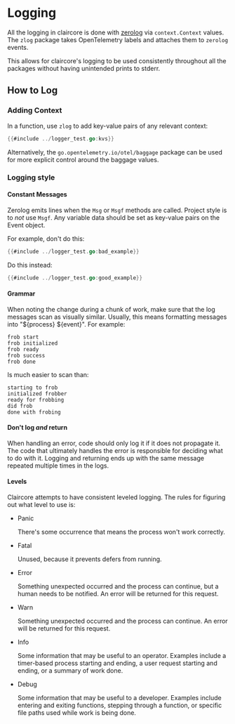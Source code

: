# Logging
All the logging in claircore is done with [zerolog][doc] via `context.Context`
values. The `zlog` package takes OpenTelemetry labels and attaches them to
`zerolog` events.

This allows for claircore's logging to be used consistently throughout all the
packages without having unintended prints to stderr.

## How to Log

### Adding Context
In a function, use `zlog` to add key-value pairs of any relevant context:
```go
{{#include ../logger_test.go:kvs}}
```

Alternatively, the `go.opentelemetry.io/otel/baggage` package can be used for
more explicit control around the baggage values.

### Logging style

#### Constant Messages
Zerolog emits lines when the `Msg` or `Msgf` methods are called. Project style
is to _not_ use `Msgf`. Any variable data should be set as key-value pairs on
the Event object.

For example, don't do this:
```go
{{#include ../logger_test.go:bad_example}}
```
Do this instead:
```go
{{#include ../logger_test.go:good_example}}
```

#### Grammar
When noting the change during a chunk of work, make sure that the
log messages scan as visually similar. Usually, this means formatting messages
into "${process} ${event}". For example:

```
frob start
frob initialized
frob ready
frob success
frob done
```

Is much easier to scan than:

```
starting to frob
initialized frobber
ready for frobbing
did frob
done with frobing
```

#### Don't log _and_ return
When handling an error, code should only log it if it does not propagate it. The
code that ultimately handles the error is responsible for deciding what to do
with it. Logging and returning ends up with the same message repeated multiple
times in the logs.

#### Levels
Claircore attempts to have consistent leveled logging. The rules for figuring
out what level to use is:

* Panic

  There's some occurrence that means the process won't work correctly.

* Fatal

  Unused, because it prevents defers from running.

* Error

  Something unexpected occurred and the process can continue, but a
  human needs to be notified. An error will be returned for this request.

* Warn

  Something unexpected occurred and the process can continue. An error will be
  returned for this request.

* Info

  Some information that may be useful to an operator. Examples include
  a timer-based process starting and ending, a user request starting and
  ending, or a summary of work done.

* Debug

  Some information that may be useful to a developer. Examples include entering
  and exiting functions, stepping through a function, or specific file paths
  used while work is being done.

[doc]: https://pkg.go.dev/github.com/rs/zerolog@v1.26.0
